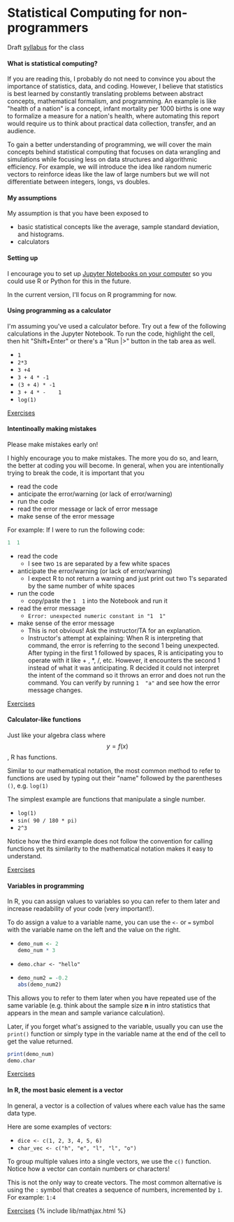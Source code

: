 # Statistical Computing for non-programmers

Draft [syllabus](syllabus.md) for the class

#### What is statistical computing?
If you are reading this, I probably do not need to convince you about the
importance of statistics, data, and coding. However, I believe
that statistics is best learned by constantly translating problems
between abstract concepts, mathematical formalism, and programming.
An example is like "health of a nation" is a concept, infant mortality
per 1000 births is one way to formalize a measure for a nation's health,
where automating this report would require us to think about practical
data collection, transfer, and an audience.

To gain a better understanding of programming, we will cover the main
concepts behind statistical computing that focuses on data wrangling and
simulations while focusing less on data structures and algorithmic efficiency.
For example, we will introduce the idea like random numeric vectors to reinforce
ideas like the law of large numbers but we will not differentiate between
integers, longs, vs doubles.

#### My assumptions
My assumption is that you have been exposed to
- basic statistical concepts like the average, sample standard deviation,
  and histograms.
- calculators

#### Setting up
I encourage you to set up [Jupyter Notebooks on your computer](../../setup/conda_and_navigator_setup.md)
so you could use R or Python for this in the future.

In the current version, I'll focus on R programming for now.

#### Using programming as a calculator
I'm assuming you've used a calculator before. Try out a few of the following
calculations in the Jupyter Notebook. To run the code, highlight the cell,
then hit "Shift+Enter" or there's a "Run |>" button in the tab area as well.
- `1`
- `2*3`
- `3 +4`
- `3 + 4 * -1`
- `(3 + 4) * -1`
- `3 + 4 * -    1`
- `log(1)`

[Exercises](exercises/r_calculators.md)

#### Intentinoally making mistakes
Please make mistakes early on!

I highly encourage you to make mistakes. The more you do so, and learn,
the better at coding you will become. In general, when you are intentionally
trying to break the code, it is important that you
- read the code
- anticipate the error/warning (or lack of error/warning)
- run the code
- read the error message or lack of error message
- make sense of the error message

For example:
If I were to run the following code:

```r
1  1
```

- read the code
    - I see two `1`s are separated by a few white spaces
- anticipate the error/warning (or lack of error/warning)
    - I expect R to not return a warning and just print out two 1's separated by the same number of white spaces
- run the code
    - copy/paste the `1  1` into the Notebook and run it
- read the error message
    - `Error: unexpected numeric constant in "1  1"`
- make sense of the error message
    - This is not obvious! Ask the instructor/TA for an explanation.
    - Instructor's attempt at explaining:
        When R is interpreting that command, the error is referring to the second 1  being unexpected. After typing in the first 1 followed by spaces, R is anticipating you to operate with it like + , *, /, etc. However, it encounters the second 1 instead of what it was anticipating. R decided it could not interpret the intent of the command so it throws an error and does not run the command. You can verify by running `1  "a"` and see how the error message changes.

[Exercises](exercises/r_make_mistakes.md)

#### Calculator-like functions
Just like your algebra class where $$y=f(x)$$, R has functions.

Similar to our mathematical notation, the most common method
to refer to functions are used by typing out their "name" followed
by the parentheses `()`, e.g. `log(1)`

The simplest example are functions that manipulate a single number. 
- `log(1)`
- `sin( 90 / 180 * pi)`
- `2^3`

Notice how the third example does not follow the convention for calling functions
yet its similarity to the mathematical notation makes it easy to understand. 

[Exercises](exercises/r_calc_functions.md)

#### Variables in programming
In R, you can assign values to variables so you can refer to them later and increase readability of your code
(very important!).

To do assign a value to a variable name, you can use the `<-` or `=` symbol with the variable name on the left and the value on the right.

- ```r
  demo_num <- 2
  demo_num * 3
  ```
- `demo.char <- "hello"`
- ```r
  demo_num2 = -0.2
  abs(demo_num2)
  ```

This allows you to refer to them later when you have repeated use of the same variable (e.g. think about the sample size **n** in intro statistics that appears in the mean and sample variance calculation).

Later, if you forget what's assigned to the variable, usually you can use the `print()` function or simply type in the variable name at the end of the cell to get the value returned.

```r
print(demo_num)
demo.char
```

[Exercises](exercises/r_variables.md)

#### In R, the most basic element is a vector
In general, a vector is a collection of values where each value has the same data type.

Here are some examples of vectors:
- `dice <- c(1, 2, 3, 4, 5, 6)`
- `char_vec <- c("h", "e", "l", "l", "o")`

To group multiple values into a single vectors, we use the `c()` function. Notice how a vector can contain numbers or characters!

This is not the only way to create vectors. The most common alternative is using the `:` symbol that creates a sequence of numbers, incremented by `1`. For example: `1:4`

[Exercises](exercises/r_vectors_basic.md)
{% include lib/mathjax.html %}

